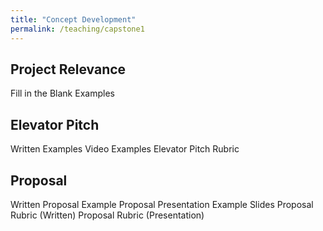 ```yaml
---
title: "Concept Development"
permalink: /teaching/capstone1
---
```


## Project Relevance  
Fill in the Blank Examples

## Elevator Pitch
Written Examples
Video Examples
Elevator Pitch Rubric

## Proposal
Written Proposal Example
Proposal Presentation Example Slides
Proposal Rubric (Written)
Proposal Rubric (Presentation)
